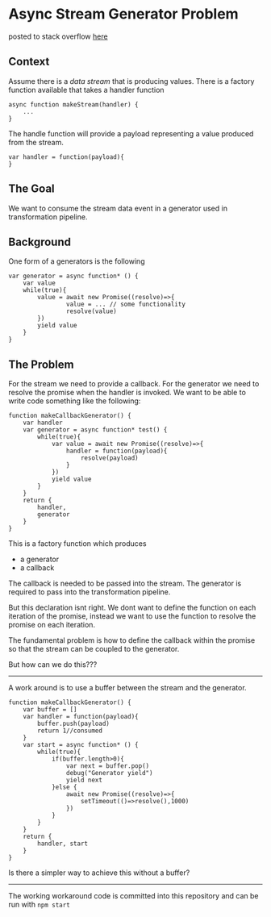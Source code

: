 # Async Stream Generator  Problem

posted to stack overflow [here](https://stackoverflow.com/questions/48101479/javascript-async-generator)

## Context

Assume there is a *data stream* that is producing values.
There is a factory function available that takes a handler function
```
async function makeStream(handler) {
    ...
}
```

The handle function will provide a payload representing a value produced from the stream.
```
var handler = function(payload){
}
```

## The Goal
We want to consume the stream data event in a generator used in transformation pipeline.

## Background
One form of a generators is the following
```
var generator = async function* () {
    var value
    while(true){
        value = await new Promise((resolve)=>{
                value = ... // some functionality
                resolve(value)
        })
        yield value
    }
}
```

## The Problem

For the stream  we need to provide a callback.
For the generator we need to resolve the promise when the handler is invoked.
We want to be able to write code something like the following:
```
function makeCallbackGenerator() {
    var handler
    var generator = async function* test() {
        while(true){
            var value = await new Promise((resolve)=>{
                handler = function(payload){
                    resolve(payload)
                }
            })
            yield value
        }
    }
    return {
        handler,
        generator
    }
}
```
This is a factory function
which produces
- a generator
- a callback

The callback is needed to be passed into the stream.
The generator is required to pass into the transformation pipeline.

But this declaration isnt right.
We dont want to define the function on each iteration of the promise, instead we want to use the function to resolve the promise on each iteration.

The fundamental problem is how to define the callback within the promise so that the stream can be coupled to the generator.

But how can we do this???

----
A work around is to use a buffer between the stream and the generator.
```
function makeCallbackGenerator() {
    var buffer = []
    var handler = function(payload){
        buffer.push(payload)
        return 1//consumed
    }
    var start = async function* () {
        while(true){
            if(buffer.length>0){
                var next = buffer.pop()
                debug("Generator yield")
                yield next
            }else {
                await new Promise((resolve)=>{
                    setTimeout(()=>resolve(),1000)
                })
            }
        }
    }
    return {
        handler, start
    }
}
```
Is there a simpler way to achieve this without a buffer?

-----

The working workaround code is committed into this repository and can be run with
```npm start```
